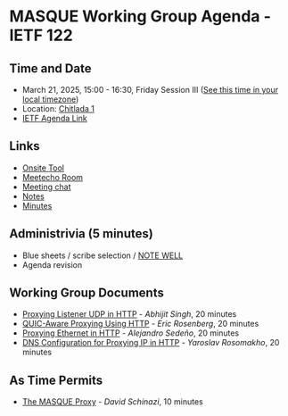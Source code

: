 # MASQUE Working Group Agenda - IETF 122

## Time and Date

* March 21, 2025, 15:00 - 16:30, Friday Session III ([See this time in your local timezone](https://www.timeanddate.com/worldclock/fixedtime.html?msg=MASQUE+at+IETF+122&iso=20250321T15&p1=28&ah=1&am=30))
* Location: [Chitlada 1](https://datatracker.ietf.org/meeting/122/floor-plan?room=chitlada-1)
* [IETF Agenda Link](https://datatracker.ietf.org/meeting/122/agenda/?show=masque)

## Links

* [Onsite Tool](https://meetings.conf.meetecho.com/onsite122/?group=masque&short=masque&item=1)
* [Meetecho Room](https://meetings.conf.meetecho.com/ietf122/?group=masque&short=masque&item=1)
* [Meeting chat](https://zulip.ietf.org/#narrow/stream/masque)
* [Notes](https://notes.ietf.org/notes-ietf-122-masque)
* [Minutes](https://datatracker.ietf.org/doc/minutes-122-masque/)

## Administrivia (5 minutes)

* Blue sheets / scribe selection / [NOTE WELL](https://www.ietf.org/about/note-well.html)
* Agenda revision

## Working Group Documents

- [Proxying Listener UDP in HTTP](https://datatracker.ietf.org/doc/draft-ietf-masque-connect-udp-listen/) - _Abhijit Singh_, 20 minutes
- [QUIC-Aware Proxying Using HTTP](https://datatracker.ietf.org/doc/draft-ietf-masque-quic-proxy/) - _Eric Rosenberg_, 20 minutes
- [Proxying Ethernet in HTTP](https://datatracker.ietf.org/doc/draft-ietf-masque-connect-ethernet/) - _Alejandro Sedeño_, 20 minutes
- [DNS Configuration for Proxying IP in HTTP](https://datatracker.ietf.org/doc/draft-ietf-masque-connect-ip-dns/) - _Yaroslav Rosomakho_, 20 minutes

## As Time Permits

- [The MASQUE Proxy](https://datatracker.ietf.org/doc/draft-schinazi-masque-proxy/) - _David Schinazi_, 10 minutes